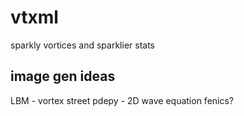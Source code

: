 # vtxml
sparkly vortices and sparklier stats



## image gen ideas

LBM - vortex street
pdepy - 2D wave equation
fenics?


